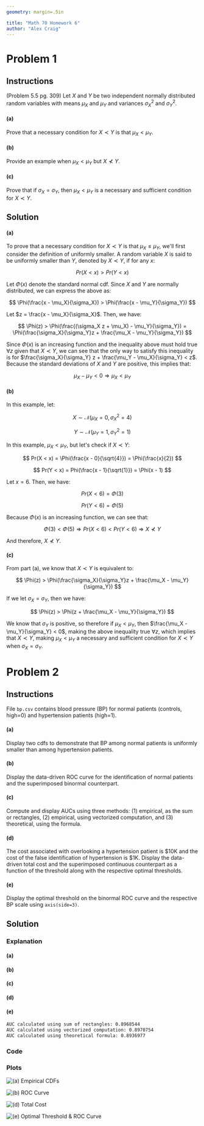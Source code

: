 ```yaml
---
geometry: margin=.5in

title: "Math 70 Homework 6"
author: "Alex Craig"
---
```


# Problem 1

## Instructions

(Problem 5.5 pg. 309) Let $X$ and $Y$ be two independent normally distributed random variables with means $\mu_X$ and $\mu_Y$ and variances $\sigma_X^2$ and $\sigma_Y^2$.

#### (a)

Prove that a necessary condition for $X \prec Y$ is that $\mu_X < \mu_Y$.

#### (b)

Provide an example when $\mu_X < \mu_Y$ but $X \not\prec Y$.

#### (c)

Prove that if $\sigma_X = \sigma_Y$, then $\mu_X < \mu_Y$ is a necessary and sufficient condition for $X \prec Y$.

## Solution

#### (a)

To prove that a necessary condition for $X \prec Y$ is that $\mu_X \le \mu_Y$, we'll first consider the definition of uniformly smaller. A random variable $X$ is said to be uniformly smaller than $Y$, denoted by $X \prec Y$, if for any $x$:

$$
Pr(X < x) > Pr(Y < x)
$$

Let $\Phi(x)$ denote the standard normal cdf. Since $X$ and $Y$ are normally distributed, we can express the above as:

$$
\Phi(\frac{x - \mu_X}{\sigma_X}) > \Phi(\frac{x - \mu_Y}{\sigma_Y})
$$

Let $z = \frac{x - \mu_X}{\sigma_X}$. Then, we have:

$$
\Phi(z) > \Phi(\frac{(\sigma_X z + \mu_X) - \mu_Y}{\sigma_Y}) = \Phi(\frac{\sigma_X}{\sigma_Y}z + \frac{\mu_X - \mu_Y}{\sigma_Y})
$$

Since $\Phi(x)$ is an increasing function and the inequality above must hold true $\forall z$ given that $X \prec Y$, we can see that the only way to satisfy this inequality is for $\frac{\sigma_X}{\sigma_Y} z + \frac{\mu_Y - \mu_X}{\sigma_Y} < z$. Because the standard deviations of $X$ and $Y$ are positive, this implies that:

$$
\mu_X - \mu_Y < 0 \Rightarrow \mu_X < \mu_Y
$$

#### (b)

In this example, let:

$$
X \sim \mathcal{N}(\mu_X = 0, \sigma_X^2 = 4)
$$

$$
Y \sim \mathcal{N}(\mu_Y = 1, \sigma_Y^2 = 1)
$$

In this example, $\mu_X < \mu_Y$, but let's check if $X \prec Y$:

$$
Pr(X < x) = \Phi(\frac{x - 0}{\sqrt{4}}) = \Phi(\frac{x}{2})
$$

$$
Pr(Y < x) = Phi(\frac{x - 1}{\sqrt{1}}) = \Phi(x - 1)
$$

Let $x = 6$. Then, we have:

$$
Pr(X < 6) = \Phi(3)
$$

$$
Pr(Y < 6) = \Phi(5)
$$

Because $\Phi(x)$ is an increasing function, we can see that:

$$
\Phi(3) < \Phi(5) \Rightarrow Pr(X < 6) < Pr(Y < 6) \Rightarrow X \not\prec Y
$$

And therefore, $X \not\prec Y$.

#### (c)

From part (a), we know that $X \prec Y$ is equivalent to:

$$
\Phi(z) > \Phi(\frac{\sigma_X}{\sigma_Y}z + \frac{\mu_X - \mu_Y}{\sigma_Y})
$$

If we let $\sigma_X = \sigma_Y$, then we have:

$$
\Phi(z) > \Phi(z + \frac{\mu_X - \mu_Y}{\sigma_Y})
$$

We know that $\sigma_Y$ is positive, so therefore if $\mu_X < \mu_Y$, then $\frac{\mu_X - \mu_Y}{\sigma_Y} < 0$, making the above inequality true $\forall z$, which implies that $X \prec Y$, making $\mu_X < \mu_Y$ a necessary and sufficient condition for $X \prec Y$ when $\sigma_X = \sigma_Y$.

# Problem 2

## Instructions

File `bp.csv` contains blood pressure (BP) for normal patients (controls, high=0) and hypertension patients (high=1).

#### (a)

Display two cdfs to demonstrate that BP among normal patients is uniformly smaller than among hypertension patients.

#### (b)

Display the data-driven ROC curve for the identification of normal patients and the superimposed binormal counterpart.

#### (c)

Compute and display AUCs using three methods: (1) empirical, as the sum or rectangles, (2) empirical, using vectorized computation, and (3) theoretical, using the formula.

#### (d)

The cost associated with overlooking a hypertension patient is \$10K and the cost of the false identification of hypertension is \$1K. Display the data-driven total cost and the superimposed continuous counterpart as a function of the threshold along with the respective optimal thresholds.

#### (e)

Display the optimal threshold on the binormal ROC curve and the respective BP scale using `axis(side=3)`.

## Solution

### Explanation

#### (a)

#### (b)

#### (c)

#### (d)

#### (e)

```bash
AUC calculated using sum of rectangles: 0.8968544
AUC calculated using vectorized computation: 0.8970754
AUC calculated using theoretical formula: 0.8936977
```

### Code

### Plots

![(a) Empirical CDFs](./plots/q2a.png)

![(b) ROC Curve](./plots/q2b.png)

![(d) Total Cost](./plots/q2d.png)

![(e) Optimal Threshold & ROC Curve](./plots/q2e.png)
